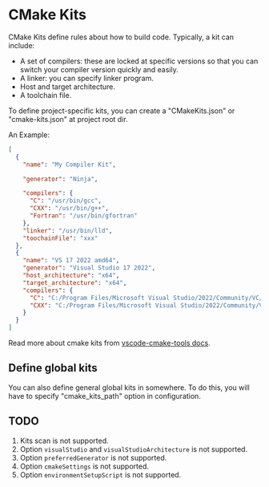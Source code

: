 ﻿# CMake Kits

CMake Kits define rules about how to build code. Typically, a kit can include:

- A set of compilers: these are locked at specific versions so that you can switch your compiler version quickly and easily.
- A linker: you can specify linker program.
- Host and target architecture.
- A toolchain file.

To define project-specific kits, you can create a "CMakeKits.json" or "cmake-kits.json" at project root dir.

An Example:

```json
[
  {
    "name": "My Compiler Kit",

    "generator": "Ninja",

    "compilers": {
      "C": "/usr/bin/gcc",
      "CXX": "/usr/bin/g++",
      "Fortran": "/usr/bin/gfortran"
    },
    "linker": "/usr/bin/lld",
    "toochainFile": "xxx"
  },
  {
    "name": "VS 17 2022 amd64",
    "generator": "Visual Studio 17 2022",
    "host_architecture": "x64",
    "target_architecture": "x64",
    "compilers": {
      "C": "C:/Program Files/Microsoft Visual Studio/2022/Community/VC/Tools/MSVC/14.34.31933/bin/Hostx64/x64/cl.exe",
      "CXX": "C:/Program Files/Microsoft Visual Studio/2022/Community/VC/Tools/MSVC/14.34.31933/bin//Hostx64/x64/cl.exe"
    }
  }
]
```

Read more about cmake kits from [vscode-cmake-tools docs](https://github.com/microsoft/vscode-cmake-tools/blob/main/docs/kits.md).

## Define global kits

You can also define general global kits in somewhere. To do this, you will have to specify "cmake_kits_path" option in configuration.

## TODO

1. Kits scan is not supported.
2. Option `visualStudio` and `visualStudioArchitecture` is not supported.
3. Option `preferredGenerator` is not supported.
4. Option `cmakeSettings` is not supported.
5. Option `environmentSetupScript` is not supported.
